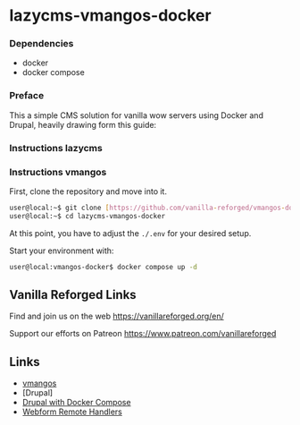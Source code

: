 # lazycms-vmangos-docker

### Dependencies

+ docker
+ docker compose

### Preface

This a simple CMS solution for vanilla wow servers using Docker and Drupal, heavily drawing form this guide:

### Instructions lazycms

### Instructions vmangos

First, clone the repository and move into it.

```sh
user@local:~$ git clone [https://github.com/vanilla-reforged/vmangos-docker](https://github.com/vanilla-reforged/lazycms-vmangos-docker/)
user@local:~$ cd lazycms-vmangos-docker
```
At this point, you have to adjust the `./.env` for your desired setup.

Start your environment with:

```sh
user@local:vmangos-docker$ docker compose up -d
```

## Vanilla Reforged Links

Find and join us on the web https://vanillareforged.org/en/

Support our efforts on Patreon https://www.patreon.com/vanillareforged

## Links

- [vmangos](https://github.com/vmangos/core)
- [Drupal]
- [Drupal with Docker Compose](https://www.digitalocean.com/community/tutorials/how-to-install-drupal-with-docker-compose)
- [Webform Remote Handlers](https://www.drupal.org/project/webform_remote_handlers)
